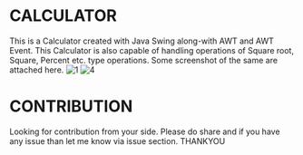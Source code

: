 # CALCULATOR
This is a Calculator created with Java Swing along-with AWT and AWT Event. This Calculator is also capable of handling operations of Square root, Square, Percent etc. type operations. 
Some screenshot of the same are attached here.
![1](https://user-images.githubusercontent.com/86118505/122597159-9c385800-d088-11eb-8850-661f24f94b84.PNG)
![4](https://user-images.githubusercontent.com/86118505/122597199-aeb29180-d088-11eb-8a16-d35359f10c95.PNG)

# CONTRIBUTION
Looking for contribution from your side. Please do share and if you have any issue than let me know via issue section.
THANKYOU
